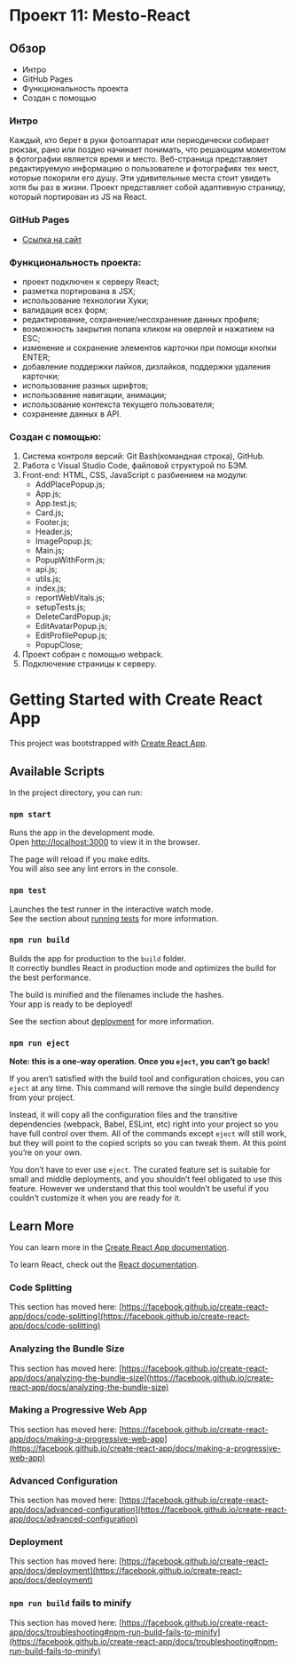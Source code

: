 # Проект 11: Mesto-React

## Обзор

* Интро
* GitHub Pages
* Функциональность проекта
* Создан с помощью

### Интро

Каждый, кто берет в руки фотоаппарат или периодически собирает рюкзак, рано или поздно начинает понимать, что решающим моментом в фотографии является время и место.
Веб-страница представляет редактируемую информацию о пользователе и фотографиях тех мест, которые покорили его душу.
Эти удивительные места стоит увидеть хотя бы раз в жизни.
Проект представляет собой адаптивную страницу, который портирован из JS на React.

### GitHub Pages

* [Ссылка на сайт](https://tsepilovsergey.github.io/mesto-react/)

### Функциональность проекта:
* проект подключен к серверу React;
* разметка портирована в JSX;
* использование технологии Хуки;
* валидация всех форм;
* редактирование, сохранение/несохранение данных профиля;
* возможность закрытия попапа кликом на оверлей и нажатием на ESC;
* изменение и сохранение элементов карточки при помощи кнопки ENTER;
* добавление поддержки лайков, дизлайков, поддержки удаления карточки;
* использование разных шрифтов;
* использование навигации, анимации;
* использование контекста текущего пользователя;
* сохранение данных в API.

### Создан с помощью:
1. Система контроля версий: Git Bash(командная строка), GitHub.
2. Работа с Visual Studio Code, файловой структурой по БЭМ.
3. Front-end: HTML, CSS, JavaScript с разбиением на модули:
   * AddPlacePopup.js;
   * App.js;
   * App.test.js;
   * Card.js;
   * Footer.js;
   * Header.js;
   * ImagePopup.js;
   * Main.js;
   * PopupWithForm.js;
   * api.js;
   * utils.js;
   * index.js;
   * reportWebVitals.js;
   * setupTests.js;
   * DeleteCardPopup.js;
   * EditAvatarPopup.js;
   * EditProfilePopup.js;
   * PopupClose;
4. Проект собран с помощью webpack.
6. Подключение страницы к серверу.

# Getting Started with Create React App

This project was bootstrapped with [Create React App](https://github.com/facebook/create-react-app).

## Available Scripts

In the project directory, you can run:

### `npm start`

Runs the app in the development mode.\
Open [http://localhost:3000](http://localhost:3000) to view it in the browser.

The page will reload if you make edits.\
You will also see any lint errors in the console.

### `npm test`

Launches the test runner in the interactive watch mode.\
See the section about [running tests](https://facebook.github.io/create-react-app/docs/running-tests) for more information.

### `npm run build`

Builds the app for production to the `build` folder.\
It correctly bundles React in production mode and optimizes the build for the best performance.

The build is minified and the filenames include the hashes.\
Your app is ready to be deployed!

See the section about [deployment](https://facebook.github.io/create-react-app/docs/deployment) for more information.

### `npm run eject`

**Note: this is a one-way operation. Once you `eject`, you can’t go back!**

If you aren’t satisfied with the build tool and configuration choices, you can `eject` at any time. This command will remove the single build dependency from your project.

Instead, it will copy all the configuration files and the transitive dependencies (webpack, Babel, ESLint, etc) right into your project so you have full control over them. All of the commands except `eject` will still work, but they will point to the copied scripts so you can tweak them. At this point you’re on your own.

You don’t have to ever use `eject`. The curated feature set is suitable for small and middle deployments, and you shouldn’t feel obligated to use this feature. However we understand that this tool wouldn’t be useful if you couldn’t customize it when you are ready for it.

## Learn More

You can learn more in the [Create React App documentation](https://facebook.github.io/create-react-app/docs/getting-started).

To learn React, check out the [React documentation](https://reactjs.org/).

### Code Splitting

This section has moved here: [https://facebook.github.io/create-react-app/docs/code-splitting](https://facebook.github.io/create-react-app/docs/code-splitting)

### Analyzing the Bundle Size

This section has moved here: [https://facebook.github.io/create-react-app/docs/analyzing-the-bundle-size](https://facebook.github.io/create-react-app/docs/analyzing-the-bundle-size)

### Making a Progressive Web App

This section has moved here: [https://facebook.github.io/create-react-app/docs/making-a-progressive-web-app](https://facebook.github.io/create-react-app/docs/making-a-progressive-web-app)

### Advanced Configuration

This section has moved here: [https://facebook.github.io/create-react-app/docs/advanced-configuration](https://facebook.github.io/create-react-app/docs/advanced-configuration)

### Deployment

This section has moved here: [https://facebook.github.io/create-react-app/docs/deployment](https://facebook.github.io/create-react-app/docs/deployment)

### `npm run build` fails to minify

This section has moved here: [https://facebook.github.io/create-react-app/docs/troubleshooting#npm-run-build-fails-to-minify](https://facebook.github.io/create-react-app/docs/troubleshooting#npm-run-build-fails-to-minify)
